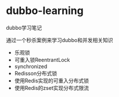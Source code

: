 # dubbo-learning
dubbo学习笔记

通过一个秒杀案例来学习dubbo和并发相关知识

* 乐观锁
* 可重入锁ReentrantLock
* synchronized
* Redisson分布式锁
* 使用Redis实现的可重入分布式锁
* 使用Redis的zset实现分布式限流
